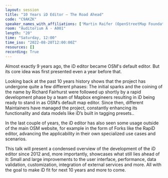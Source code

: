 ```yaml
---
layout: session
title: "10 Years iD Editor – The Road Ahead"
code: "C9AKZK"
speaker_names_with_affiliations: ['Martin Raifer (OpenStreetMap Foundation)']
room: "Auditorium A - A001"
length: "20"
time: "Saturday, 12:00"
time_iso: "2022-08-20T12:00:00Z"
resources: []
recording: True
---
```

Almost exactly 9 years ago, the iD editor became OSM's default editor. But its core idea was first presented even a year before that.

Looking back at the past 10 years history shows that the project has undergone quite a few different phases: The initial sparks and the coining of the name by Richard Fairhurst were followed up shortly by a rapid development phase by a team of Mapbox engineers resulting in iD being ready to stand in as OSM’s default map editor. Since then, different Maintainers have managed the project, constantly enhancing its functionality and data models like iD’s built in tagging presets..

In the last couple of years, the iD editor has also seen some usage outside of the main OSM website, for example in the form of Forks like the RapiD editor, advancing the applicability in their own specialized use cases and scenarios.

This talk will present a condensed overview of the development of the iD editor since 2012 and, more importantly, showcases what still lies ahead of it: Small and large improvements to the user interface, performance, data validation, customization, integration of external services and more. All with the goal to make iD fit for next 10 years and more to come.
